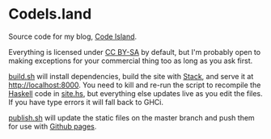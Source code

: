 CodeIs.land
===========

Source code for my blog, [Code Island][codeisland].

Everything is licensed under [CC BY-SA][ccsa4] by default, but I'm probably
open to making exceptions for your commercial thing too as long as you ask
first.

[build.sh][build] will install dependencies, build the site with [Stack][stack],
and serve it at <http://localhost:8000>.
You need to kill and re-run the script to recompile the [Haskell][haskell]
code in [site.hs][sitehs], but everything else updates live as you edit the files.
If you have type errors it will fall back to GHCi.

[publish.sh][publish] will update the static files on the master branch and
push them for use with [Github pages](https://pages.github.com/).

[codeisland]: https://codeis.land
[build]: https://github.com/jefdaj/jefdaj.github.io/blob/develop/build.sh
[publish]: https://github.com/jefdaj/jefdaj.github.io/blob/develop/publish.sh
[stack]: https://docs.haskellstack.org/en/stable/README
[haskell]: https://www.haskell.org
[sitehs]: https://github.com/jefdaj/jefdaj.github.io/blob/develop/src/site.hs
[ccsa4]: https://creativecommons.org/licenses/by-sa/4.0/
